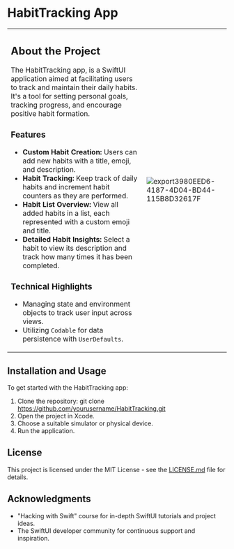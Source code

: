 # HabitTracking App

<table>
<tr>
<td>

## About the Project

The HabitTracking app, is a SwiftUI application aimed at facilitating users to track and maintain their daily habits. It's a tool for setting personal goals, tracking progress, and encourage positive habit formation.

### Features

- **Custom Habit Creation:** Users can add new habits with a title, emoji, and description.
- **Habit Tracking:** Keep track of daily habits and increment habit counters as they are performed.
- **Habit List Overview:** View all added habits in a list, each represented with a custom emoji and title.
- **Detailed Habit Insights:** Select a habit to view its description and track how many times it has been completed.

### Technical Highlights

- Managing state and environment objects to track user input across views.
- Utilizing `Codable` for data persistence with `UserDefaults`.

</td>
<td>

![export3980EED6-4187-4D04-BD44-115B8D32617F](https://github.com/ricardonovelot/HabitTracking/assets/84286086/f017d372-8d37-4ad2-8480-7f9600f79d8d)

</td>
</tr>
</table>

## Installation and Usage

To get started with the HabitTracking app:

1. Clone the repository:
   git clone https://github.com/yourusername/HabitTracking.git
3. Open the project in Xcode.
4. Choose a suitable simulator or physical device.
5. Run the application.

## License

This project is licensed under the MIT License - see the [LICENSE.md](LICENSE.md) file for details.

## Acknowledgments

- "Hacking with Swift" course for in-depth SwiftUI tutorials and project ideas.
- The SwiftUI developer community for continuous support and inspiration.
